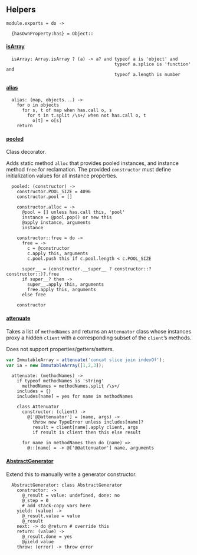 ## Helpers

    module.exports = do ->

      {hasOwnProperty:has} = Object::


#### [isArray]()

      isArray: Array.isArray ? (a) -> a? and typeof a is 'object' and
                                             typeof a.splice is 'function' and
                                             typeof a.length is number


#### [alias]()

      alias: (map, objects...) ->
        for o in objects
          for s, t of map when has.call o, s
            for t in t.split /\s+/ when not has.call o, t
              o[t] = o[s]
        return


#### [pooled]()

Class decorator.

Adds static method `alloc` that provides pooled instances, and instance method
`free` for reclamation. The provided `constructor` must define initialization
values for all instance properties.

      pooled: (constructor) ->
        constructor.POOL_SIZE = 4096
        constructor.pool = []

        constructor.alloc = ->
          @pool = [] unless has.call this, 'pool'
          instance = @pool.pop() or new this
          @apply instance, arguments
          instance

        constructor::free = do ->
          free = ->
            c = @constructor
            c.apply this, arguments
            c.pool.push this if c.pool.length < c.POOL_SIZE

          super__ = (constructor.__super__ ? constructor::?constructor::)?.free
          if super__? then ->
            super__.apply this, arguments
            free.apply this, arguments
          else free

        constructor


#### [attenuate]()

Takes a list of `methodNames` and returns an `Attenuator` class whose instances
proxy a hidden `client` with a corresponding subset of the `client`’s methods.

Does not support properties/getters/setters.

```js
var ImmutableArray = attenuate('concat slice join indexOf');
var ia = new ImmutableArray([1,2,3]);
```

      attenuate: (methodNames) ->
        if typeof methodNames is 'string'
          methodNames = methodNames.split /\s+/
        includes = {}
        includes[name] = yes for name in methodNames

        class Attenuator
          constructor: (client) ->
            @['@@attenuator'] = (name, args) ->
              throw new TypeError unless includes[name]?
              result = client[name].apply client, args
              if result is client then this else result

          for name in methodNames then do (name) =>
            @::[name] = -> @['@@attenuator'] name, arguments


#### [AbstractGenerator]()

Extend this to manually write a generator constructor.

      AbstractGenerator: class AbstractGenerator
        constructor: ->
          @_result = value: undefined, done: no
          @_step = 0
          # add stack-copy vars here
        yield: (value) ->
          @_result.value = value
          @_result
        next: -> do @return # override this
        return: (value) ->
          @_result.done = yes
          @yield value
        throw: (error) -> throw error
